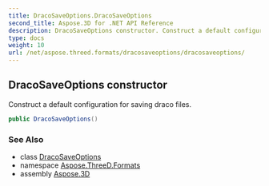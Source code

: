 ```yaml
---
title: DracoSaveOptions.DracoSaveOptions
second_title: Aspose.3D for .NET API Reference
description: DracoSaveOptions constructor. Construct a default configuration for saving draco files
type: docs
weight: 10
url: /net/aspose.threed.formats/dracosaveoptions/dracosaveoptions/
---
```

## DracoSaveOptions constructor

Construct a default configuration for saving draco files.

```csharp
public DracoSaveOptions()
```

### See Also

* class [DracoSaveOptions](../)
* namespace [Aspose.ThreeD.Formats](../../../aspose.threed.formats/)
* assembly [Aspose.3D](../../../)


